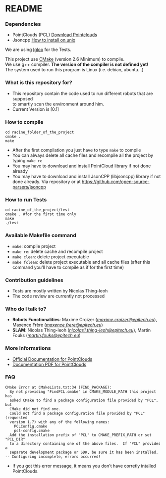 # README #

### Dependencies ###

 * PointClouds (PCL)  [Download Pointclouds](http://pointclouds.org/downloads/)
 * Jsoncpp [How to install on unix](http://ask.xmodulo.com/fix-fatal-error-jsoncpp.html)

We are using [Igloo](http://igloo-testing.org/) for the Tests.

This project use [CMake](http://www.cmake.org) (version 2.6 Minimum) to compile.  
We use g++ compiler. **The version of the compiler is not defined yet!**  
The system used to run this program is Linux (i.e. debian, ubuntu...)

### What is this repository for? ###

* This repository contain the code used to run different robots that are supposed  
to smartly scan the environment around him.
* Current Version is [0.1]

### How to compile ###

    cd racine_folder_of_the_project
    cmake .
    make

* After the first compilation you just have to type `make` to compile
* You can always delete all cache files and recompile all the project by typing `make re`
* You may have to download and install PointCloud library if not done already
* You may have to download and install JsonCPP (libjsoncpp) library if not done already. Via repository or at https://github.com/open-source-parsers/jsoncpp

### How to run Tests ###

    cd racine_of_the_project/test
    cmake . #for the first time only
    make
    ./test

### Available Makefile command ###

* `make`: compile project
* `make re`: delete cache and recompile project
* `make clean`: delete project executable
* `make fclean`: delete project executable and all cache files (after this command you'll have to compile as if for the first time)

### Contribution guidelines ###

* Tests are mostly written by Nicolas Thing-leoh
* The code review are currently not processed

### Who do I talk to? ###

* **Robots Functionalities**: Maxime Croizer (*maxime.croizer@epitech.eu*), Maxence Frère (*maxence.frere@epitech.eu*)
* **SLAM**: Nicolas Thing-leoh (*nicolas1.thing-leoh@epitech.eu*), Martin Fouks (*martin.fouks@epitech.eu*)

### More Informations ###

* [Official Documentation for PointClouds](http://pointclouds.org/documentation/tutorials/)
* [Documentation PDF for PointClouds](http://www.cse.buffalo.edu/~jryde/cse673/files/pcl_tutorial.pdf)

### FAQ ###

    CMake Error at CMakeLists.txt:34 (FIND_PACKAGE):
      By not providing "FindPCL.cmake" in CMAKE_MODULE_PATH this project has
      asked CMake to find a package configuration file provided by "PCL", but
      CMake did not find one.
      Could not find a package configuration file provided by "PCL" (requested
      version 1.7) with any of the following names:
        PCLConfig.cmake
        pcl-config.cmake
      Add the installation prefix of "PCL" to CMAKE_PREFIX_PATH or set "PCL_DIR"
      to a directory containing one of the above files.  If "PCL" provides a
      separate development package or SDK, be sure it has been installed.
    -- Configuring incomplete, errors occurred!

* If you got this error message, it means you don't have corretly intalled PointClouds.
